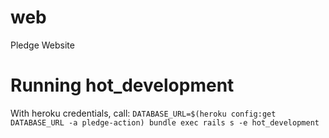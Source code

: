 # web
Pledge Website



# Running hot_development
With heroku credentials, call:
`DATABASE_URL=$(heroku config:get DATABASE_URL -a pledge-action) bundle exec rails s -e hot_development`
